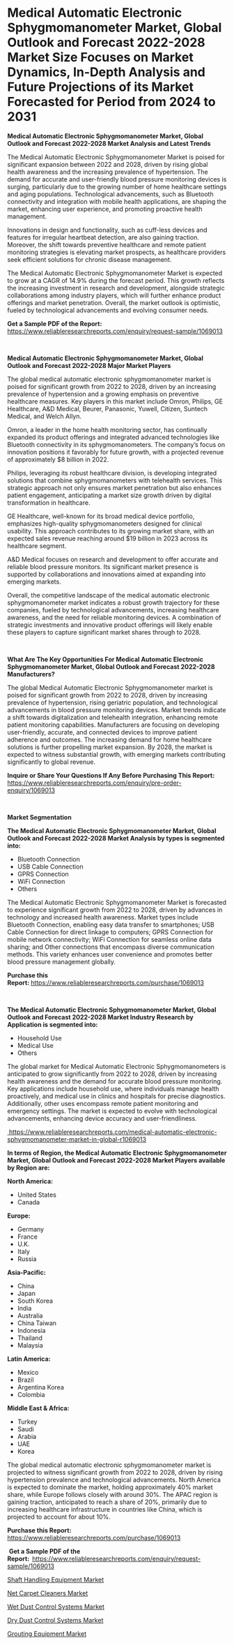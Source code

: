 <p><h1>Medical Automatic Electronic Sphygmomanometer Market, Global Outlook and Forecast 2022-2028 Market Size Focuses on Market Dynamics, In-Depth Analysis and Future Projections of its Market Forecasted for Period from 2024 to 2031</h1></p><p><strong>Medical Automatic Electronic Sphygmomanometer Market, Global Outlook and Forecast 2022-2028 Market Analysis and Latest Trends</strong></p>
<p><p>The Medical Automatic Electronic Sphygmomanometer Market is poised for significant expansion between 2022 and 2028, driven by rising global health awareness and the increasing prevalence of hypertension. The demand for accurate and user-friendly blood pressure monitoring devices is surging, particularly due to the growing number of home healthcare settings and aging populations. Technological advancements, such as Bluetooth connectivity and integration with mobile health applications, are shaping the market, enhancing user experience, and promoting proactive health management.</p><p>Innovations in design and functionality, such as cuff-less devices and features for irregular heartbeat detection, are also gaining traction. Moreover, the shift towards preventive healthcare and remote patient monitoring strategies is elevating market prospects, as healthcare providers seek efficient solutions for chronic disease management.</p><p>The Medical Automatic Electronic Sphygmomanometer Market is expected to grow at a CAGR of 14.9% during the forecast period. This growth reflects the increasing investment in research and development, alongside strategic collaborations among industry players, which will further enhance product offerings and market penetration. Overall, the market outlook is optimistic, fueled by technological advancements and evolving consumer needs.</p></p>
<p><strong>Get a Sample PDF of the Report:&nbsp;</strong> <a href="https://www.reliableresearchreports.com/enquiry/request-sample/1069013">https://www.reliableresearchreports.com/enquiry/request-sample/1069013</a></p>
<p>&nbsp;</p>
<p><strong>Medical Automatic Electronic Sphygmomanometer Market, Global Outlook and Forecast 2022-2028 Major Market Players</strong></p>
<p><p>The global medical automatic electronic sphygmomanometer market is poised for significant growth from 2022 to 2028, driven by an increasing prevalence of hypertension and a growing emphasis on preventive healthcare measures. Key players in this market include Omron, Philips, GE Healthcare, A&D Medical, Beurer, Panasonic, Yuwell, Citizen, Suntech Medical, and Welch Allyn.</p><p>Omron, a leader in the home health monitoring sector, has continually expanded its product offerings and integrated advanced technologies like Bluetooth connectivity in its sphygmomanometers. The company’s focus on innovation positions it favorably for future growth, with a projected revenue of approximately $8 billion in 2022.</p><p>Philips, leveraging its robust healthcare division, is developing integrated solutions that combine sphygmomanometers with telehealth services. This strategic approach not only ensures market penetration but also enhances patient engagement, anticipating a market size growth driven by digital transformation in healthcare.</p><p>GE Healthcare, well-known for its broad medical device portfolio, emphasizes high-quality sphygmomanometers designed for clinical usability. This approach contributes to its growing market share, with an expected sales revenue reaching around $19 billion in 2023 across its healthcare segment.</p><p>A&D Medical focuses on research and development to offer accurate and reliable blood pressure monitors. Its significant market presence is supported by collaborations and innovations aimed at expanding into emerging markets.</p><p>Overall, the competitive landscape of the medical automatic electronic sphygmomanometer market indicates a robust growth trajectory for these companies, fueled by technological advancements, increasing healthcare awareness, and the need for reliable monitoring devices. A combination of strategic investments and innovative product offerings will likely enable these players to capture significant market shares through to 2028.</p></p>
<p>&nbsp;</p>
<p><strong>What Are The Key Opportunities For Medical Automatic Electronic Sphygmomanometer Market, Global Outlook and Forecast 2022-2028 Manufacturers?</strong></p>
<p><p>The global Medical Automatic Electronic Sphygmomanometer market is poised for significant growth from 2022 to 2028, driven by increasing prevalence of hypertension, rising geriatric population, and technological advancements in blood pressure monitoring devices. Market trends indicate a shift towards digitalization and telehealth integration, enhancing remote patient monitoring capabilities. Manufacturers are focusing on developing user-friendly, accurate, and connected devices to improve patient adherence and outcomes. The increasing demand for home healthcare solutions is further propelling market expansion. By 2028, the market is expected to witness substantial growth, with emerging markets contributing significantly to global revenue.</p></p>
<p><strong>Inquire or Share Your Questions If Any Before Purchasing This Report:</strong> <a href="https://www.reliableresearchreports.com/enquiry/pre-order-enquiry/1069013">https://www.reliableresearchreports.com/enquiry/pre-order-enquiry/1069013</a></p>
<p>&nbsp;</p>
<p><strong>Market Segmentation</strong></p>
<p><strong>The Medical Automatic Electronic Sphygmomanometer Market, Global Outlook and Forecast 2022-2028 Market Analysis by types is segmented into:</strong></p>
<p><ul><li>Bluetooth Connection</li><li>USB Cable Connection</li><li>GPRS Connection</li><li>WiFi Connection</li><li>Others</li></ul></p>
<p><p>The Medical Automatic Electronic Sphygmomanometer Market is forecasted to experience significant growth from 2022 to 2028, driven by advances in technology and increased health awareness. Market types include Bluetooth Connection, enabling easy data transfer to smartphones; USB Cable Connection for direct linkage to computers; GPRS Connection for mobile network connectivity; WiFi Connection for seamless online data sharing; and Other connections that encompass diverse communication methods. This variety enhances user convenience and promotes better blood pressure management globally.</p></p>
<p><strong>Purchase this Report:&nbsp;</strong><a href="https://www.reliableresearchreports.com/purchase/1069013">https://www.reliableresearchreports.com/purchase/1069013</a></p>
<p>&nbsp;</p>
<p><strong>The Medical Automatic Electronic Sphygmomanometer Market, Global Outlook and Forecast 2022-2028 Market Industry Research by Application is segmented into:</strong></p>
<p><ul><li>Household Use</li><li>Medical Use</li><li>Others</li></ul></p>
<p><p>The global market for Medical Automatic Electronic Sphygmomanometers is anticipated to grow significantly from 2022 to 2028, driven by increasing health awareness and the demand for accurate blood pressure monitoring. Key applications include household use, where individuals manage health proactively, and medical use in clinics and hospitals for precise diagnostics. Additionally, other uses encompass remote patient monitoring and emergency settings. The market is expected to evolve with technological advancements, enhancing device accuracy and user-friendliness.</p></p>
<p><a href="https://www.reliableresearchreports.com/medical-automatic-electronic-sphygmomanometer-market-in-global-r1069013">&nbsp;https://www.reliableresearchreports.com/medical-automatic-electronic-sphygmomanometer-market-in-global-r1069013</a></p>
<p><strong>In terms of Region, the Medical Automatic Electronic Sphygmomanometer Market, Global Outlook and Forecast 2022-2028 Market Players available by Region are:</strong></p>
<p>
    <p> <strong> North America: </strong>
        <ul>
            <li>United States</li>
            <li>Canada</li>
        </ul>
        </p> 
    <p> <strong> Europe: </strong>
        <ul>
            <li>Germany</li>
            <li>France</li>
            <li>U.K.</li>
            <li>Italy</li>
            <li>Russia</li>
        </ul>
        </p> 
    <p> <strong> Asia-Pacific: </strong>
        <ul>
            <li>China</li>
            <li>Japan</li>
            <li>South Korea</li>
            <li>India</li>
            <li>Australia</li>
            <li>China Taiwan</li>
            <li>Indonesia</li>
            <li>Thailand</li>
            <li>Malaysia</li>
        </ul>
        </p> 
    <p> <strong> Latin America: </strong>
        <ul>
            <li>Mexico</li>
            <li>Brazil</li>
            <li>Argentina Korea</li>
            <li>Colombia</li>
        </ul>
        </p> 
    <p> <strong> Middle East & Africa: </strong>
        <ul>
            <li>Turkey</li>
            <li>Saudi</li>
            <li>Arabia</li>
            <li>UAE</li>
            <li>Korea</li>
        </ul>
    </p>
    </p>
<p><p>The global medical automatic electronic sphygmomanometer market is projected to witness significant growth from 2022 to 2028, driven by rising hypertension prevalence and technological advancements. North America is expected to dominate the market, holding approximately 40% market share, while Europe follows closely with around 30%. The APAC region is gaining traction, anticipated to reach a share of 20%, primarily due to increasing healthcare infrastructure in countries like China, which is projected to account for about 10%.</p></p>
<p><strong>Purchase this Report: </strong><a href="https://www.reliableresearchreports.com/purchase/1069013">https://www.reliableresearchreports.com/purchase/1069013</a></p>
<p>&nbsp;<strong>Get a Sample PDF of the Report:&nbsp;&nbsp;</strong><a href="https://www.reliableresearchreports.com/enquiry/request-sample/1069013">https://www.reliableresearchreports.com/enquiry/request-sample/1069013</a></p>
<p><strong></strong></p>
<p><p><a href="https://www.linkedin.com/pulse/shaft-handling-equipment-market-share-size-trends-industry-pheue?trackingId=U7H5%2Bv5eSA6JfXkpdGbKhQ%3D%3D">Shaft Handling Equipment Market</a></p><p><a href="https://medium.com/@raygrimes99/global-net-carpet-cleaners-market-by-product-type-by-application-by-region-and-companies-3ca5c782bd35">Net Carpet Cleaners Market</a></p><p><a href="https://issuu.com/reportprime-2/docs/wet-dust-control-systems-market-siz_594bfcf0e51b4e">Wet Dust Control Systems Market</a></p><p><a href="https://issuu.com/reportprime-2/docs/dry-dust-control-systems-market-siz_c5a0968f603884">Dry Dust Control Systems Market</a></p><p><a href="https://www.linkedin.com/pulse/grouting-equipment-industry-analysis-report-its-market-size-3k56e?trackingId=vL8U27pHQtGQ6Qvzbo%2F5iA%3D%3D">Grouting Equipment Market</a></p></p>